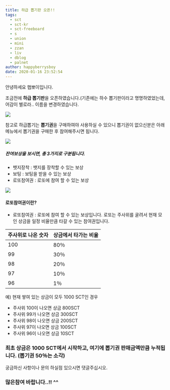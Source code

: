 ```yaml
---
title: 하급 뽑기판 오픈!!
tags:
  - sct
  - sct-kr
  - sct-freeboard
  - s
  - union
  - mini
  - zzan
  - liv
  - dblog
  - palnet
author: happyberrysboy
date: 2020-01-16 23:52:54
---
```


안녕하세요 햅뽀이입니다.

조금전에 **하급 뽑기판**을 오픈하였습니다.(기존에는 하수 뽑기판이라고 명명하였었는데, 어감이 별로라.. 이름을 변경하였습니다.

![](https://cdn.steemitimages.com/DQmYMr9r8mvAQQpAGARXX2arMbEryRKmg4rr2qFWS3HDtFc/image.png)

참고로 하급뽑기는 **뽑기권**을 구매하여야 사용하실 수 있으니 뽑기권이 없으신분은 아래 메뉴에서 뽑기권을 구매한 후 참여해주시면 됩니다.

![](https://cdn.steemitimages.com/DQmWEw74wEKi1uCgsFitjZYjSFr8TrmTbCdadb9WA5BWiXN/image.png)


##### 잔여보상을 보시면, 총 3가지로 구분됩니다.
- 뱃지장착 : 뱃지를 장착할 수 있는 보상
- 보팅 : 보팅을 받을 수 있는 보상
- 로또참여권 : 로또에 참여 할 수 있는 보상

![](https://cdn.steemitimages.com/DQmdqxGSAnYwg4cQknPFF5cEV1txwWRxwK13wpho3XYSrm5/image.png)

#### 로또참여권이란?
- 로또참여권 : 로또에 참여 할 수 있는 보상입니다. 로또는 주사위를 굴려서 현재 모인 상금을 일정 비율만큼 타갈 수 있는 참여권입니다. 

|주사위로 나온 숫자|상금에서 타가는 비율|
|-|-|
|100|80％|
|99|30％|
|98|20％|
|97|10％|
|96|1％|

예) 현재 쌓여 있는 상금이 모두 1000 SCT인 경우
- 주사위 100이 나오면 상금 800SCT
- 주사위 99가 나오면 상금 300SCT
- 주사위 98이 나오면 상금 200SCT
- 주사위 97이 나오면 상금 100SCT
- 주사위 96이 나오면 상금 10SCT

### 최초 상금은 1000 SCT에서 시작하고, 여기에 뽑기권 판매금액만큼 누적됩니다. (뽑기권 50％는 소각)

궁금하신 사항이나 문의 하실점 있으시면 댓글주십시오.

### 많은참여 바랍니다..!! ^^